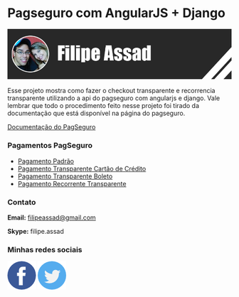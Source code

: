 # Pagseguro com AngularJS + Django

![Filipe](https://github.com/filipeassad/portifolio/blob/master/Imagens/img%20topo.png)

Esse projeto mostra como fazer o checkout transparente e recorrencia transparente utilizando a api do pagseguro com angularjs e django.
Vale lembrar que todo o procedimento feito nesse projeto foi tirado da documentação que está disponível na página do pagseguro.

[Documentação do PagSeguro](https://dev.pagseguro.uol.com.br/documentacao/pagamento-online/pagamentos)

### Pagamentos PagSeguro

* [Pagamento Padrão](https://google.com)
* [Pagamento Transparente Cartão de Crédito](https://google.com)
* [Pagamento Transparente Boleto](https://google.com)
* [Pagamento Recorrente Transparente](https://google.com)

### Contato

**Email:** filipeassad@gmail.com

**Skype:** filipe.assad

### Minhas redes sociais

[![Face](https://github.com/filipeassad/portifolio/blob/master/Imagens/facebook.png)](https://www.facebook.com/filipe.assad "Perfil do Facebook") [![Twitter](https://github.com/filipeassad/portifolio/blob/master/Imagens/twitter.png)](https://twitter.com/lipeassad "Perfil do Twitter")
